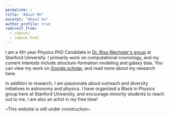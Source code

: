```yaml
---
permalink: /
title: "About Me"
excerpt: "About me"
author_profile: true
redirect_from: 
  - /about/
  - /about.html
---
```


I am a 4th year Physics PhD Candidate in [Dr. Risa Wechsler's group](https://www.risawechsler.com/gfc-group.html) at Stanford University. I primarily work on computational cosmology, and my current interests include structure-formation modeling and galaxy bias. You can view my work on [Google scholar](https://scholar.google.com/citations?hl=en&authuser=2&user=cL4njVMAAAAJ), and read more about my research here.

In addition to research, I am passionate about outreach and diversity initiatives in astronomy and physics. I have organized a Black in Physics group here at Stanford University, and encourage minority students to reach out to me. I am also an artist in my free time!

~This website is still under construction~
